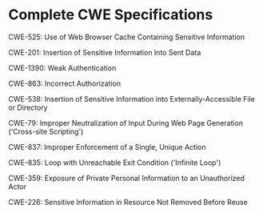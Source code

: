 

# Complete CWE Specifications

CWE-525: Use of Web Browser Cache Containing Sensitive Information

CWE-201: Insertion of Sensitive Information Into Sent Data

CWE-1390: Weak Authentication

CWE-863: Incorrect Authorization

CWE-538: Insertion of Sensitive Information into Externally-Accessible File or Directory

CWE-79: Improper Neutralization of Input During Web Page Generation ('Cross-site Scripting')

CWE-837: Improper Enforcement of a Single, Unique Action

CWE-835: Loop with Unreachable Exit Condition ('Infinite Loop')

CWE-359: Exposure of Private Personal Information to an Unauthorized Actor

CWE-226: Sensitive Information in Resource Not Removed Before Reuse